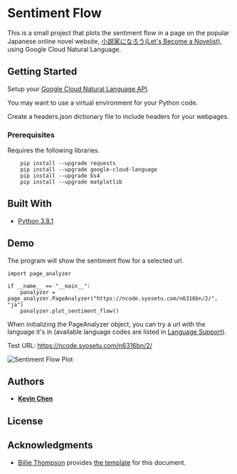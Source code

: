 # Sentiment Flow

This is a small project that plots the sentiment flow in a page on the popular Japanese online novel website, [小説家になろう(Let's Become a Novelist)](http://syosetu.com/), using Google Cloud Natural Language.

## Getting Started

Setup your [Google Cloud Natural Language API](https://cloud.google.com/natural-language/docs/quickstart-client-libraries).

You may want to use a virtual environment for your Python code.

Create a headers.json dictionary file to include headers for your webpages.

### Prerequisites

Requires the following libraries.

```
    pip install --upgrade requests
    pip install --upgrade google-cloud-language
    pip install --upgrade bs4
    pip install --upgrade matplotlib

```

## Built With

* [Python 3.8.1](https://www.python.org/downloads/release/python-381/)

## Demo

The program will show the sentiment flow for a selected url.

```
import page_analyzer

if __name__ == "__main__":
    panalyzer = page_analyzer.PageAnalyzer("https://ncode.syosetu.com/n6316bn/2/", "ja")
    panalyzer.plot_sentiment_flow()
```

When initializing the PageAnalyzer object, you can try a url with the language it's in (available language codes are listed in [Language Support](https://cloud.google.com/natural-language/docs/languages)).

Test URL: https://ncode.syosetu.com/n6316bn/2/

![Sentiment Flow Plot](https://i.imgur.com/GqKW5dk.png)

## Authors

* **[Kevin Chen](https://github.com/kkchen-dev)**

## License

## Acknowledgments

* [Billie Thompson](https://gist.github.com/PurpleBooth) provides [the template]((https://gist.github.com/PurpleBooth/109311bb0361f32d87a2)) for this document.
